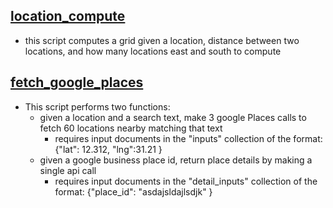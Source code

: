 ## [location_compute](location_compute.py)
* this script computes a grid given a location, distance between two locations, and how many locations east and south to compute

## [fetch_google_places](fetch_google_places.py)
* This script performs two functions:
   * given a location and a search text, make 3 google Places calls to fetch 60 locations nearby matching that text
      * requires input documents in the "inputs" collection of the format: {"lat": 12.312, "lng":31.21 }
   * given a google business  place id, return place details by making a single api call
      * requires input documents in the "detail_inputs" collection of the format: {"place_id": "asdajsldajlsdjk" }
      

